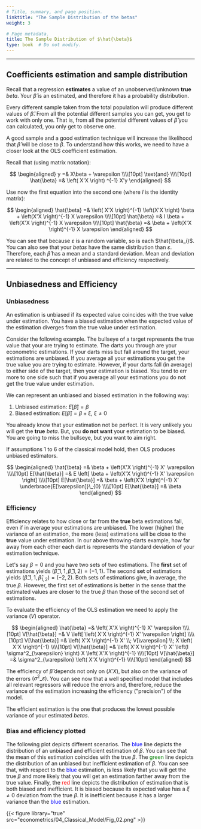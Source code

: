 ```yaml
---
# Title, summary, and page position.
linktitle: "The Sample Distribution of the betas"
weight: 3

# Page metadata.
title: The Sample Distribution of $\hat{\beta}$
type: book  # Do not modify.
---
```




---

## Coefficients estimation and sample distribution

Recall that a regression **estimates** a value of an unobserved/unknown **true** $beta$. Your $\hat{\beta}$ is an estimated, and therefore it has a probability distribution.

Every different sample taken from the total population will produce different values of $\hat{\beta}$. From all the potential different samples you can get, you get to work with only one. That is, from all the potential different values of $\hat{\beta}$ you can calculated, you only get to observe one.

A good sample and a good estimation technique will increase the likelihood that $\hat{\beta}$ will be close to $\beta$. To understand how this works, we need to have a closer look at the OLS coefficient estimation.

Recall that (using matrix notation):

$$
\begin{aligned}
y =& X\beta + \varepsilon \\\\[10pt]
\text{and} \\\\[10pt]
\hat{\beta} =& \left( X'X \right) ^{-1} X'y
\end{aligned}
$$

Use now the first equation into the second one (where $I$ is the identity matrix):

$$
\begin{aligned}
\hat{\beta} =& \left( X'X \right)^{-1} \left(X'X \right) \beta + \left(X'X \right)^{-1} X \varepsilon \\\\[10pt]
\hat{\beta} =& I \beta + \left(X'X \right)^{-1} X \varepsilon \\\\[10pt]
\hat{\beta} =& \beta + \left(X'X \right)^{-1} X \varepsilon
\end{aligned}
$$

You can see that because $\varepsilon$ is a random variable, so is each $\hat{\beta_i}$. You can also see that your $betas$ have the same distribution than $\varepsilon$. Therefore, each $\hat{\beta}$ has a mean and a standard deviation. Mean and deviation are related to the concept of unbiased and efficiency respectively.

---

## Unbiasedness and Efficiency

### Unbiasedness

An estimation is unbiased if its expected value coincides with the true value under estimation. You have a biased estimation when the expected value of the estimation diverges from the true value under estimation.

Consider the following example. The bullseye of a target represents the true value that your are trying to estimate. The darts you through are your econometric estimations. If your darts miss but fall around the target, your estimations are unbiased. If you average all your estimations you get the true value you are trying to estimate. However, if your darts fall (in average) to either side of the target, then your estimation is biased. You tend to err more to one side such that if you average all your estimations you do not get the true value under estimation.

We can represent an unbiased and biased estimation in the following way:

1. Unbiased estimation: $E[\hat{\beta}] = \beta$
2. Biased estimation: $E[\hat{\beta}] = \beta + \xi, \; \xi \neq 0$

You already know that your estimation not be perfect. It is very unlikely you will get the **true** $beta$. But, you **do not want** your estimation to be biased. You are going to miss the bullseye, but you want to aim right.

If assumptions 1 to 6 of the classical model hold, then OLS produces unbiased estimators.

$$
\begin{aligned}
\hat{\beta} =& \beta + \left(X'X \right)^{-1} X' \varepsilon \\\\[10pt]
E[\hat{\beta}] =& E \left[ \beta + \left(X'X \right)^{-1} X' \varepsilon \right] \\\\[10pt]
E[\hat{\beta}] =& \beta + \left(X'X \right)^{-1} X' \underbrace{E[\varepsilon]}\_{0} \\\\[10pt]
E[\hat{\beta}] =& \beta
\end{aligned}
$$

### Efficiency

Efficiency relates to how close or far from the **true** beta estimations fall, even if in average your estimations are unbiased. The lower (higher) the variance of an estimation, the more (less) estimations will be close to the **true** value under estimation. In our above throwing-darts example, how far away from each other each dart is represents the standard deviation of your estimation technique.

Let's say $\beta = 0$ and you have two sets of two estimations. The **first** set of estimations yields $(\hat{\beta}\_{1,1}, \hat{\beta}\_{1,2}) = (-1, 1)$. The second **set** of estimations yields $(\hat{\beta}\_{1,1}, \hat{\beta}_{1,2}) = (-2, 2)$. Both sets of estimations give, in average, the true $\beta$. However, the first set of estimations is better in the sense that the estimated values are closer to the true $\beta$ than those of the second set of estimations.

To evaluate the efficiency of the OLS estimation we need to apply the variance $(V)$ operator.

$$
\begin{aligned}
\hat{\beta} =& \left( X'X \right)^{-1} X' \varepsilon \\\\[10pt]
V[\hat{\beta}] =& V \left[ \left( X'X \right)^{-1} X' \varepsilon \right] \\\\[10pt]
V[\hat{\beta}] =& \left( X'X \right)^{-1} X' \\; V[\varepsilon] \\; X \left( X'X \right)^{-1} \\\\[10pt]
V[\hat{\beta}] =& \left( X'X \right)^{-1} X' \left(I \sigma^2_{\varepsilon} \right) X \left( X'X \right)^{-1} \\\\[10pt]
V[\hat{\beta}] =& \sigma^2_{\varepsilon} \left( X'X \right)^{-1} \\\\[10pt]
\end{aligned}
$$

The efficiency of $\hat{\beta}$ depends not only on $\left(X'X\right)$, but also on the variance of the errors $(\sigma^2\_\varepsilon)$. You can see now that a well specified model that includes all relevant regressors will reduce the errors and, therefore, reduce the variance of the estimation increasing the efficiency ("precision") of the model.

The efficient estimation is the one that produces the lowest possible variance of your estimated $betas$.

### Bias and efficiency plotted

The following plot depicts different scenarios. The <span style="color:blue">blue</span> line depicts the distribution of an unbiased and efficient estimation of $\beta$. You can see that the mean of this estimation coincides with the true $\beta$. The <span style="color:green">green</span> line depicts the distribution of an unbiased but inefficient estimation of $\beta$. You can see that, with respect to the <span style="color:blue">blue</span> estimation, is less likely that you will get the true $\beta$ and more likely that you will get an estimation farther away from the true value. Finally, the <span style="color:red">red</span> line depicts the distribution of estimation that is both biased and inefficient. It is biased because its expected value has a $\xi \neq 0$ deviation from the true $\beta$. It is inefficient because it has a larger variance than the <span style="color:blue">blue</span> estimation.

{{< figure library="true" src="econometrics/04_Classical_Model/Fig_02.png" >}}